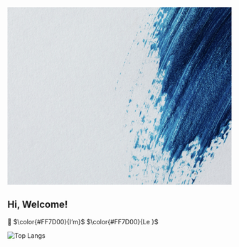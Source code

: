 
<img src="https://github.com/WilliamLele/WilliamLele/blob/main/background.png" alt="Image" style="height: 400px; width: 1100px;">


## Hi, Welcome!<br>
👋
$\color{#FF7D00}{I’m}$
$\color{#FF7D00}{Le }$
<br>

![Top Langs](https://github-readme-stats.vercel.app/api/top-langs/?username=WilliamLele&layout=compact&theme=tokyonight)



<!---
WilliamLele/WilliamLele is a ✨ special ✨ repository because its `README.md` (this file) appears on your GitHub profile.
You can click the Preview link to take a look at your changes.
--->
